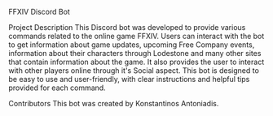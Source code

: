 FFXIV Discord Bot

Project Description
This Discord bot was developed to provide various commands related to the online game FFXIV. Users can interact with the bot to get information about game updates, upcoming Free Company events, information about their characters through Lodestone and many other sites that contain information about the game.
It also provides the user to interact with other players online through it's Social aspect.
This bot is designed to be easy to use and user-friendly, with clear instructions and helpful tips provided for each command.

Contributors
This bot was created by Konstantinos Antoniadis.
